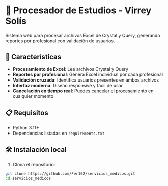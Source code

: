 # 🏥 Procesador de Estudios - Virrey Solís

Sistema web para procesar archivos Excel de Crystal y Query, generando reportes por profesional con validación de usuarios.

## 🚀 Características

- **Procesamiento de Excel**: Lee archivos Crystal y Query
- **Reportes por profesional**: Genera Excel individual por cada profesional
- **Validación cruzada**: Identifica usuarios presentes en ambos archivos
- **Interfaz moderna**: Diseño responsive y fácil de usar
- **Cancelación en tiempo real**: Puedes cancelar el procesamiento en cualquier momento

## 📋 Requisitos

- Python 3.11+
- Dependencias listadas en `requirements.txt`

## 🛠️ Instalación local

1. Clona el repositorio:
```bash
git clone https://github.com/Fer162/servicios_medicos.git
cd servicios_medicos